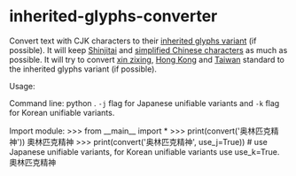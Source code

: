 # inherited-glyphs-converter
 Convert text with CJK characters to their [inherited glyphs variant](https://en.wikipedia.org/wiki/Jiu_zixing) (if possible).
 It will keep [Shinjitai](https://en.wikipedia.org/wiki/Shinjitai) and [simplified Chinese characters](https://en.wikipedia.org/wiki/Simplified_Chinese_characters) as much as possible. It will try to convert [xin zixing](https://en.wikipedia.org/wiki/Xin_zixing), [Hong Kong](https://en.wikipedia.org/wiki/List_of_Graphemes_of_Commonly-Used_Chinese_Characters) and [Taiwan](https://en.wikipedia.org/wiki/Standard_Form_of_National_Characters) standard to the inherited glyphs variant (if possible).
 
 Usage:
 
 Command line:
	python . <file name>
 `-j` flag for Japanese unifiable variants and `-k` flag for Korean unifiable variants.
 
 Import module:
    >>> from \_\_main\_\_ import \*
    >>> print(convert('奥林匹克精神'))
    奧林匹克精神
    >>> print(convert('奥林匹克精神', use_j=True)) # use Japanese unifiable variants, for Korean unifiable variants use use_k=True.
    奧林匹克精神
	